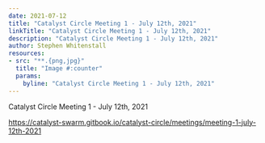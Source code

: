 ```yaml
---
date: 2021-07-12
title: "Catalyst Circle Meeting 1 - July 12th, 2021"
linkTitle: "Catalyst Circle Meeting 1 - July 12th, 2021"
description: "Catalyst Circle Meeting 1 - July 12th, 2021"
author: Stephen Whitenstall
resources:
- src: "**.{png,jpg}"
  title: "Image #:counter"
  params:
    byline: "Catalyst Circle Meeting 1 - July 12th, 2021"
---
```


Catalyst Circle Meeting 1 - July 12th, 2021

https://catalyst-swarm.gitbook.io/catalyst-circle/meetings/meeting-1-july-12th-2021


